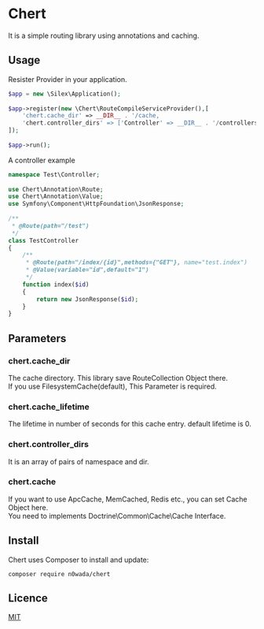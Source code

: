 Chert
====

It is a simple routing library using annotations and caching.


## Usage

Resister Provider in your application.
```php
$app = new \Silex\Application();
 
$app->register(new \Chert\RouteCompileServiceProvider(),[
    'chert.cache_dir' => __DIR__ . '/cache,
    'chert.controller_dirs' => ['Controller' => __DIR__ . '/controllers]
]);
 
$app->run();
```

A controller example
```php
namespace Test\Controller;
 
use Chert\Annotation\Route;
use Chert\Annotation\Value;
use Symfony\Component\HttpFoundation\JsonResponse;
 
/**
 * @Route(path="/test")
 */
class TestController
{
    /**
     * @Route(path="/index/{id}",methods={"GET"}, name="test.index")
     * @Value(variable="id",default="1")
     */
    function index($id)
    {
        return new JsonResponse($id);
    }
}
```

## Parameters

### chert.cache_dir
The cache directory. This library save RouteCollection Object there.  
If you use FilesystemCache(default), This Parameter is required. 

### chert.cache_lifetime
The lifetime in number of seconds for this cache entry. default lifetime is 0.

### chert.controller_dirs
It is an array of pairs of namespace and dir.

### chert.cache
If you want to use ApcCache, MemCached, Redis etc., you can set Cache Object here.  
You need to implements Doctrine\Common\Cache\Cache Interface.

## Install

Chert uses Composer to install and update:

```
composer require n0wada/chert
```

## Licence

[MIT](https://github.com/n0wada/Chert/blob/master/LICENSE)
